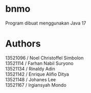 # bnmo
Program dibuat menggunakan Java 17

# Authors
13521096 / Noel Christoffel Simbolon  
13521114 / Farhan Nabil Suryono  
13521134 / Rinaldy Adin   
13521142 / Enrique Alifio Ditya  
13521148 / Johanes Lee  
13521167 / Irgiansyah Mondo  
